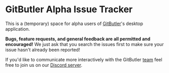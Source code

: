 # GitButler Alpha Issue Tracker

This is a (temporary) space for alpha users of [GitButler](https://gitbutler.com)'s desktop application.

**Bugs, feature requests, and general feedback are all permitted and encouraged!** We just ask that you
search the issues first to make sure your issue hasn't already been reported!

If you'd like to communicate more interactively with the GitButler [team](https://github.com/orgs/gitbutlerapp/people)
feel free to join us on our [Discord server](https://discord.gg/jQS49BM9Jx).
